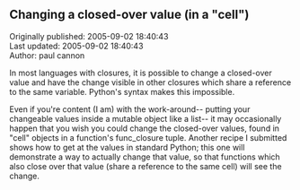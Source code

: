 ## Changing a closed-over value (in a "cell")  
Originally published: 2005-09-02 18:40:43  
Last updated: 2005-09-02 18:40:43  
Author: paul cannon  
  
In most languages with closures, it is possible to change a closed-over value and have the change visible in other closures which share a reference to the same variable.  Python's syntax makes this impossible.

Even if you're content (I am) with the work-around-- putting your changeable values inside a mutable object like a list-- it may occasionally happen that you wish you could change the closed-over values, found in "cell" objects in a function's func_closure tuple.  Another recipe I submitted shows how to get at the values in standard Python; this one will demonstrate a way to actually change that value, so that functions which also close over that value (share a reference to the same cell) will see the change.